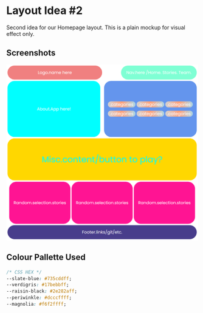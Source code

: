 # Layout Idea #2

Second idea for our Homepage layout. This is a plain mockup for visual effect
only.

## Screenshots

![Screenshot](/madliblayout1.png)

## Colour Pallette Used 

```css
/* CSS HEX */
--slate-blue: #735cddff;
--verdigris: #17bebbff;
--raisin-black: #2e282aff;
--periwinkle: #dcccffff;
--magnolia: #f6f2ffff;
```